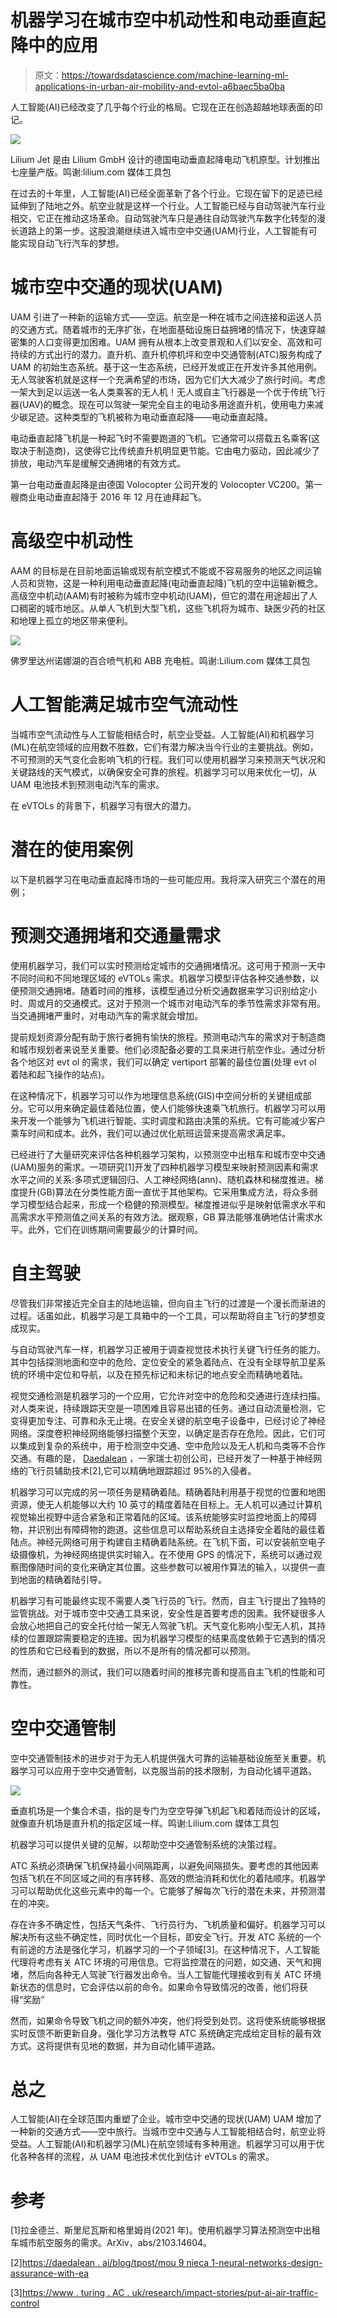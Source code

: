 # 机器学习在城市空中机动性和电动垂直起降中的应用

> 原文：<https://towardsdatascience.com/machine-learning-ml-applications-in-urban-air-mobility-and-evtol-a6baec5ba0ba>

人工智能(AI)已经改变了几乎每个行业的格局。它现在正在创造超越地球表面的印记。

![](img/34cbf79bfd4566a6b29c81c44f2f40d7.png)

Lilium Jet 是由 Lilium GmbH 设计的德国电动垂直起降电动飞机原型。计划推出七座量产版。鸣谢:lilium.com 媒体工具包

在过去的十年里，人工智能(AI)已经全面革新了各个行业。它现在留下的足迹已经延伸到了陆地之外。航空业就是这样一个行业。人工智能已经与自动驾驶汽车行业相交，它正在推动这场革命。自动驾驶汽车只是通往自动驾驶汽车数字化转型的漫长道路上的第一步。这股浪潮继续进入城市空中交通(UAM)行业，人工智能有可能实现自动飞行汽车的梦想。

# 城市空中交通的现状(UAM)

UAM 引进了一种新的运输方式——空运。航空是一种在城市之间连接和运送人员的交通方式。随着城市的无序扩张，在地面基础设施日益拥堵的情况下，快速穿越密集的人口变得更加困难。UAM 拥有从根本上改变景观和人们以安全、高效和可持续的方式出行的潜力。直升机、直升机停机坪和空中交通管制(ATC)服务构成了 UAM 的初始生态系统。基于这一生态系统，已经开发或正在开发许多其他用例。无人驾驶客机就是这样一个充满希望的市场，因为它们大大减少了旅行时间。考虑一架大到足以运送一名人类乘客的无人机！无人或自主飞行器是一个优于传统飞行器(UAV)的概念。现在可以驾驶一架完全自主的电动多用途直升机，使用电力来减少碳足迹。这种类型的飞机被称为电动垂直起降——电动垂直起降。

电动垂直起降飞机是一种起飞时不需要跑道的飞机。它通常可以搭载五名乘客(这取决于制造商)，这使得它比传统直升机明显更节能。它由电力驱动，因此减少了排放，电动汽车是缓解交通拥堵的有效方式。

第一台电动垂直起降是由德国 Volocopter 公司开发的 Volocopter VC200。第一艘商业电动垂直起降于 2016 年 12 月在迪拜起飞。

# 高级空中机动性

AAM 的目标是在目前地面运输或现有航空模式不能或不容易服务的地区之间运输人员和货物，这是一种利用电动垂直起降(电动垂直起降)飞机的空中运输新概念。高级空中机动(AAM)有时被称为城市空中机动(UAM)，但它的潜在用途超出了人口稠密的城市地区。从单人飞机到大型飞机，这些飞机将为城市、缺医少药的社区和地理上孤立的地区带来便利。

![](img/b557375c7db09ee21b5742d2cfdfc41d.png)

佛罗里达州诺娜湖的百合喷气机和 ABB 充电桩。鸣谢:Lilium.com 媒体工具包

# 人工智能满足城市空气流动性

当城市空气流动性与人工智能相结合时，航空业受益。人工智能(AI)和机器学习(ML)在航空领域的应用数不胜数，它们有潜力解决当今行业的主要挑战。例如，不可预测的天气变化会影响飞机的行程。我们可以使用机器学习来预测天气状况和关键路线的天气模式，以确保安全可靠的旅程。机器学习可以用来优化一切，从 UAM 电池技术到预测电动汽车的需求。

在 eVTOLs 的背景下，机器学习有很大的潜力。

# 潜在的使用案例

以下是机器学习在电动垂直起降市场的一些可能应用。我将深入研究三个潜在的用例；

# 预测交通拥堵和交通量需求

使用机器学习，我们可以实时预测给定城市的交通拥堵情况。这可用于预测一天中不同时间和不同地理区域的 eVTOLs 需求。机器学习模型评估各种交通参数，以便预测交通拥堵。随着时间的推移，该模型通过分析交通数据来学习识别给定小时、周或月的交通模式。这对于预测一个城市对电动汽车的季节性需求非常有用。当交通拥堵严重时，对电动汽车的需求就会增加。

提前规划资源分配有助于旅行者拥有愉快的旅程。预测电动汽车的需求对于制造商和城市规划者来说至关重要。他们必须配备必要的工具来进行航空作业。通过分析各个地区对 evt ol 的需求，我们可以确定 vertiport 部署的最佳位置(处理 evt ol 着陆和起飞操作的站点)。

在这种情况下，机器学习可以作为地理信息系统(GIS)中空间分析的关键组成部分。它可以用来确定最佳着陆位置，使人们能够快速乘飞机旅行。机器学习可以用来开发一个能够为飞机进行智能、实时调度和路由决策的系统。它有可能减少客户乘车时间和成本。此外，我们可以通过优化航班运营来提高需求满足率。

已经进行了大量研究来评估各种机器学习架构，以预测空中出租车和城市空中交通(UAM)服务的需求。一项研究[1]开发了四种机器学习模型来映射预测因素和需求水平之间的关系:多项式逻辑回归、人工神经网络(ann)、随机森林和梯度推进。梯度提升(GB)算法在分类性能方面一直优于其他架构。它采用集成方法，将众多弱学习模型结合起来，形成一个稳健的预测模型。梯度推进似乎是映射低需求水平和高需求水平预测值之间关系的有效方法。据观察，GB 算法能够准确地估计需求水平。此外，它们在训练期间需要最少的计算时间。

# 自主驾驶

尽管我们非常接近完全自主的陆地运输，但向自主飞行的过渡是一个漫长而渐进的过程。话虽如此，机器学习是工具箱中的一个工具，可以帮助将自主飞行的梦想变成现实。

与自动驾驶汽车一样，机器学习正被用于调查视觉技术执行关键飞行任务的能力。其中包括探测地面和空中的危险、定位安全的紧急着陆点、在没有全球导航卫星系统的环境中定位和导航，以及在预先标记和未标记的地点安全而精确地着陆。

视觉交通检测是机器学习的一个应用，它允许对空中的危险和交通进行连续扫描。对人类来说，持续跟踪天空是一项困难且容易出错的任务。通过自动流量检测，它变得更加专注、可靠和永无止境。在安全关键的航空电子设备中，已经讨论了神经网络。深度卷积神经网络能够扫描整个天空，以确定是否存在危险。因此，它们可以集成到复杂的系统中，用于检测空中交通、空中危险以及无人机和鸟类等不合作交通。有趣的是， [Daedalean](https://daedalean.ai/) ，一家瑞士初创公司，已经开发了一种基于神经网络的飞行员辅助技术[2],它可以精确地跟踪超过 95%的入侵者。

机器学习可以完成的另一项任务是精确着陆。精确着陆利用基于视觉的位置和地图资源，使无人机能够以大约 10 英寸的精度着陆在目标上。无人机可以通过计算机视觉输出视野中适合紧急和正常着陆的区域。该系统能够实时监控地面上的障碍物，并识别出有障碍物的跑道。这些信息可以帮助系统自主选择安全着陆的最佳着陆点。神经元网络可用于构建自主精确着陆系统。在飞机下面，可以安装航空电子级摄像机，为神经网络提供实时输入。在不使用 GPS 的情况下，系统可以通过观察图像随时间的变化来确定其位置。这些参数可以被用作算法的输入，以提供一直到地面的精确着陆引导。

机器学习有可能最终实现不需要人类飞行员的飞行。然而，自主飞行提出了独特的监管挑战。对于城市空中交通工具来说，安全性是首要考虑的因素。我怀疑很多人会放心地把自己的安全托付给一架无人驾驶飞机。天气变化影响小型无人机，其持续的位置跟踪需要稳定的连接。因为机器学习模型的结果高度依赖于它遇到的情况的性质和它已经看到的数据，所以不是所有的情况都可以预测。

然而，通过额外的测试，我们可以随着时间的推移完善和提高自主飞机的性能和可靠性。

# 空中交通管制

空中交通管制技术的进步对于为无人机提供强大可靠的运输基础设施至关重要。机器学习可以应用于空中交通管制，以克服当前的技术限制，为自动化铺平道路。

![](img/13912758ee098d5c5db681b4213b8d6b.png)

垂直机场是一个集合术语，指的是专门为空空导弹飞机起飞和着陆而设计的区域，就像直升机场是直升机的指定区域一样。鸣谢:Lilium.com 媒体工具包

机器学习可以提供关键的见解，以帮助空中交通管制系统的决策过程。

ATC 系统必须确保飞机保持最小间隔距离，以避免间隔损失。要考虑的其他因素包括飞机在不同区域之间的有序转移、高效的燃油消耗和优化的着陆顺序。机器学习可以帮助优化这些元素中的每一个。它能够了解每次飞行的潜在未来，并预测潜在的冲突。

存在许多不确定性，包括天气条件、飞行员行为、飞机质量和偏好。机器学习可以解决所有这些不确定性，同时优化一个目标，即安全飞行。开发 ATC 系统的一个有前途的方法是强化学习，机器学习的一个子领域[3]。在这种情况下，人工智能代理将考虑有关 ATC 环境的可用信息。它将监控潜在的问题，如交通、天气和拥堵，然后向各种无人驾驶飞行器发出命令。当人工智能代理接收到有关 ATC 环境新状态的信息时，它会评估以前的命令。如果命令导致情况的改善，他们将获得“奖励”

然而，如果命令导致飞机之间的额外冲突，他们将受到处罚。这将使系统能够根据实时反馈不断更新自身。强化学习方法教导 ATC 系统确定完成给定目标的最有效方式。这将提供有见地的数据，并为自动化铺平道路。

# **总之**

人工智能(AI)在全球范围内重塑了企业。城市空中交通的现状(UAM) UAM 增加了一种新的交通方式——空中旅行。当城市空中交通与人工智能相结合时，航空业将受益。人工智能(AI)和机器学习(ML)在航空领域有多种用途。机器学习可以用于优化各种各样的流程，从 UAM 电池技术优化到估计 eVTOLs 的需求。

# 参考

[1]拉金德兰、斯里尼瓦斯和格里姆肖(2021 年)。使用机器学习算法预测空中出租车城市航空服务的需求。ArXiv，abs/2103.14604。

[2][https://daedalean . ai/blog/tpost/mou 9 nieca 1-neural-networks-design-assurance-with-ea](https://daedalean.ai/blog/tpost/mou9nieca1-neural-networks-design-assurance-with-ea)

[3][https://www . turing . AC . uk/research/impact-stories/put-ai-air-traffic-control](https://www.turing.ac.uk/research/impact-stories/putting-ai-air-traffic-control)

[](https://medium.com/data-driven-fiction/how-to-submit-5e0808dce313) 
